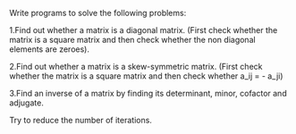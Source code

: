 Write programs to solve the following problems:

1.Find out whether a matrix is a diagonal matrix.  (First check whether the matrix is a square matrix and then check whether the non diagonal elements are zeroes).

2.Find out whether a matrix is a skew-symmetric matrix.  (First check whether the matrix is a square matrix and then check whether a_ij = - a_ji)

3.Find an inverse of a matrix by finding its determinant, minor, cofactor and adjugate.

Try to reduce the number of iterations.
